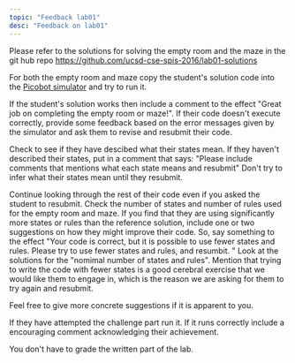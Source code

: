 ```yaml
---
topic: "Feedback lab01"
desc: "Feedback on lab01"
---
```



Please refer to the solutions for solving the empty room and the maze in the git hub repo https://github.com/ucsd-cse-spis-2016/lab01-solutions

For both the empty room and maze copy the student's solution code into the [Picobot simulator](https://www.cs.hmc.edu/picobot/) and try to run it.

If the student's solution works then include a comment to the effect "Great job on completing the empty room or maze!".
If their code doesn't execute correctly, provide some feedback based on the error messages given by the simulator and ask them to revise and resubmit their code.

Check to see if they have descibed what their states mean. If they haven't described their states, put in a comment that says:
"Please include comments that mentions what each state means and resubmit"
Don't try to infer what their states mean until they resubmit.

Continue looking through the rest of their code even if you asked the student to resubmit.
Check the number of states and number of rules used for the empty room and maze.
If you find that they are using significantly more states or rules than the reference solution, include one or two suggestions on how they might improve their code. So, say something to the effect "Your code is correct, but it is possible to use fewer states and rules. Please try to use fewer states and rules, and resumbit. " Look at the solutions for the "nomimal number of states and rules".  Mention that trying to write the code with fewer states is a good cerebral exercise that we would like them to engage in, which is the reason we are asking for them to try again and resubmit.

Feel free to give more concrete suggestions if it is apparent to you.

If they have attempted the challenge part run it. If it runs correctly include a encouraging comment acknowledging their achievement.

You don't have to grade the written part of the lab.


